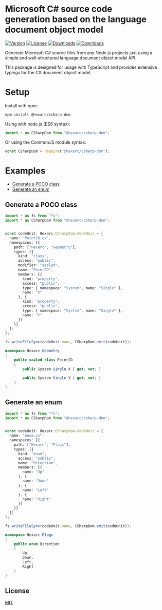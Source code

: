 Microsoft C# source code generation based on the language document object model
======================================================

[![Version](http://img.shields.io/npm/v/@hexarc/csharp-dom.svg)](https://www.npmjs.org/package/@hexarc/csharp-dom)
[![License](http://img.shields.io/:license-mit-blue.svg)](http://badges.mit-license.org)
[![Downloads](http://img.shields.io/npm/dm/@hexarc/csharp-dom.svg)](https://npmjs.org/package/@hexarc/csharp-dom)
[![Downloads](http://img.shields.io/npm/dt/@hexarc/csharp-dom.svg)](https://npmjs.org/package/@hexarc/csharp-dom)

Generate Microsoft C# source files from any Node.js projects just using a simple and well-structured language document object model API.

This package is designed for usage with TypeScript and provides extensive typings for the C# document object model.

# Setup
Install with npm:

```sh
npm install @hexarc/csharp-dom
```

Using with node.js (ES6 syntax):

```js
import * as CSharpDom from "@hexarc/csharp-dom";
```

Or using the CommonJS module syntax:

```js
const CSharpDom = require("@hexarc/csharp-dom");
```

# Examples
* [Generate a POCO class](#generate-a-poco-class)
* [Generate an enum](#generate-an-enum)

## Generate a POCO class ##
```ts
import * as fs from "fs";
import * as CSharpDom from "@hexarc/csharp-dom";


const codeUnit: Hexarc.CSharpDom.CodeUnit = {
  name: "Point2D.cs",
  namespaces: [{
    path: ["Hexarc", "Geometry"],
    types: [{
      kind: "class",
      access: "public",
      modifier: "sealed",
      name: "Point2D",
      members: [{
        kind: "property",
        access: "public",
        type: { namespace: "System", name: "Single" },
        name: "X"
      }, {
        kind: "property",
        access: "public",
        type: { namespace: "System", name: "Single" },
        name: "Y"
      }]
    }]
  }]
};

fs.writeFileSync(codeUnit.name, CSharpDom.emit(codeUnit));
```

```cs
namespace Hexarc.Geometry
{
    public sealed class Point2D
    {
        public System.Single X { get; set; }
        
        public System.Single Y { get; set; }
    }
}
```

## Generate an enum ##
```ts
import * as fs from "fs";
import * as CSharpDom from "@hexarc/csharp-dom";


const codeUnit: Hexarc.CSharpDom.CodeUnit = {
  name: "enum.cs",
  namespaces: [{
    path: ["Hexarc", "Flags"],
    types: [{
      kind: "enum",
      access: "public",
      name: "Direction",
      members: [{
        name: "Up"
      }, {
        name: "Down"
      }, {
        name: "Left"
      }, {
        name: "Right"
      }]
    }]
  }]
};

fs.writeFileSync(codeUnit.name, CSharpDom.emit(codeUnit));
```

```csharp
namespace Hexarc.Flags
{
    public enum Direction
    {
        Up,
        Down,
        Left,
        Right
    }
}
```

## License

[MIT](LICENSE)